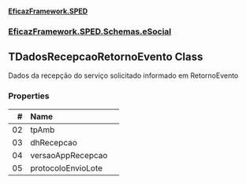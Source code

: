 #### [EficazFramework.SPED](EficazFrameworkSPED.md 'EficazFramework SPED')
### [EficazFramework.SPED.Schemas.eSocial](EficazFramework.SPED.Schemas.eSocial.md 'EficazFramework.SPED.Schemas.eSocial')

## TDadosRecepcaoRetornoEvento Class

Dados da recepção do serviço solicitado informado em RetornoEvento
### Properties

| # | Name | |
| ---: | :--- | :--- |
| 02 | tpAmb |  |
| 03 | dhRecepcao |  |
| 04 | versaoAppRecepcao |  |
| 05 | protocoloEnvioLote |  |
